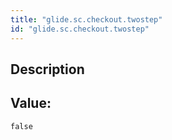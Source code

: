 ```yaml
---
title: "glide.sc.checkout.twostep"
id: "glide.sc.checkout.twostep"
---
```

## Description



## Value: 
```
false
```